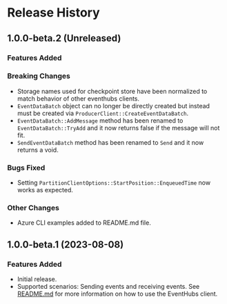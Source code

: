 # Release History

## 1.0.0-beta.2 (Unreleased)

### Features Added

### Breaking Changes

- Storage names used for checkpoint store have been normalized to match behavior of other eventhubs clients.
- `EventDataBatch` object can no longer be directly created but instead must be created via `ProducerClient::CreateEventDataBatch`.
- `EventDataBatch::AddMessage` method has been renamed to `EventDataBatch::TryAdd` and it now returns false if the message will not fit.
- `SendEventDataBatch` method has been renamed to `Send` and it now returns a void.

### Bugs Fixed

- Setting `PartitionClientOptions::StartPosition::EnqueuedTime` now works as expected.

### Other Changes

- Azure CLI examples added to README.md file.

## 1.0.0-beta.1 (2023-08-08)

### Features Added

- Initial release.
- Supported scenarios: Sending events and receiving events.
See [README.md](https://github.com/Azure/azure-sdk-for-cpp/blob/main/sdk/eventhubs/azure-messaging-eventhubs/README.md) for more information on how to use the EventHubs client.
